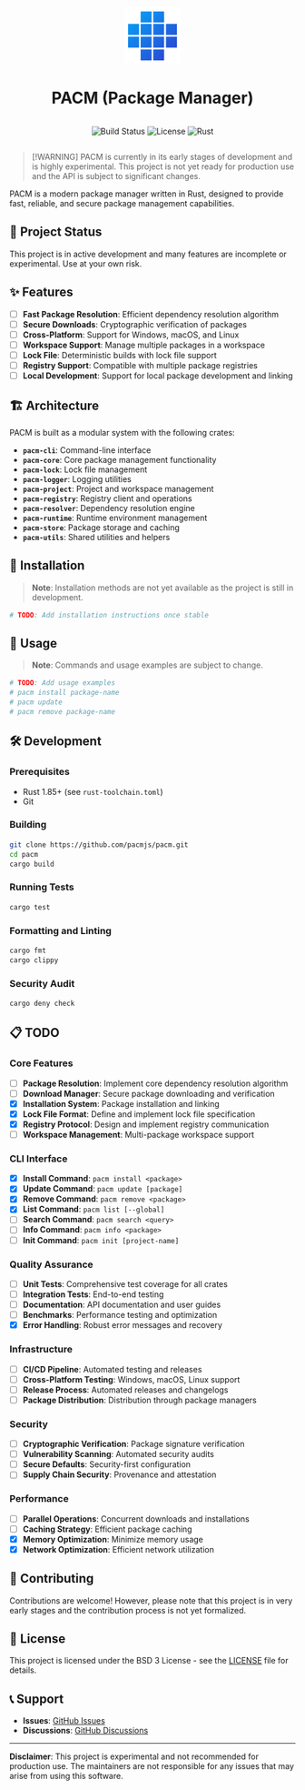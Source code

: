 <div align="center">
<img src="./assets/logo.png" width="100" height="100" />
<h1>PACM (Package Manager)</h1>

<div style="display: flex; justify-content: center; gap: 8px; flex-wrap: wrap;">

![Build Status](https://img.shields.io/badge/build-passing-brightgreen)
![License](https://img.shields.io/badge/license-MIT-blue)
![Rust](https://img.shields.io/badge/rust-1.85+-orange)

</div>
</div>

> [!WARNING] PACM is currently in its early stages of development and is highly experimental. This project is not yet ready for production use and the API is subject to significant changes.

PACM is a modern package manager written in Rust, designed to provide fast, reliable, and secure package management capabilities.

## 🚧 Project Status

This project is in active development and many features are incomplete or experimental. Use at your own risk.

## ✨ Features

- [ ] **Fast Package Resolution**: Efficient dependency resolution algorithm
- [ ] **Secure Downloads**: Cryptographic verification of packages
- [ ] **Cross-Platform**: Support for Windows, macOS, and Linux
- [ ] **Workspace Support**: Manage multiple packages in a workspace
- [ ] **Lock File**: Deterministic builds with lock file support
- [ ] **Registry Support**: Compatible with multiple package registries
- [ ] **Local Development**: Support for local package development and linking

## 🏗️ Architecture

PACM is built as a modular system with the following crates:

- **`pacm-cli`**: Command-line interface
- **`pacm-core`**: Core package management functionality
- **`pacm-lock`**: Lock file management
- **`pacm-logger`**: Logging utilities
- **`pacm-project`**: Project and workspace management
- **`pacm-registry`**: Registry client and operations
- **`pacm-resolver`**: Dependency resolution engine
- **`pacm-runtime`**: Runtime environment management
- **`pacm-store`**: Package storage and caching
- **`pacm-utils`**: Shared utilities and helpers

## 🚀 Installation

> **Note**: Installation methods are not yet available as the project is still in development.

```bash
# TODO: Add installation instructions once stable
```

## 📖 Usage

> **Note**: Commands and usage examples are subject to change.

```bash
# TODO: Add usage examples
# pacm install package-name
# pacm update
# pacm remove package-name
```

## 🛠️ Development

### Prerequisites

- Rust 1.85+ (see `rust-toolchain.toml`)
- Git

### Building

```bash
git clone https://github.com/pacmjs/pacm.git
cd pacm
cargo build
```

### Running Tests

```bash
cargo test
```

### Formatting and Linting

```bash
cargo fmt
cargo clippy
```

### Security Audit

```bash
cargo deny check
```

## 📋 TODO

### Core Features
- [ ] **Package Resolution**: Implement core dependency resolution algorithm
- [ ] **Download Manager**: Secure package downloading and verification
- [X] **Installation System**: Package installation and linking
- [X] **Lock File Format**: Define and implement lock file specification
- [X] **Registry Protocol**: Design and implement registry communication
- [ ] **Workspace Management**: Multi-package workspace support

### CLI Interface
- [X] **Install Command**: `pacm install <package>`
- [X] **Update Command**: `pacm update [package]`
- [X] **Remove Command**: `pacm remove <package>`
- [X] **List Command**: `pacm list [--global]`
- [ ] **Search Command**: `pacm search <query>`
- [ ] **Info Command**: `pacm info <package>`
- [ ] **Init Command**: `pacm init [project-name]`

### Quality Assurance
- [ ] **Unit Tests**: Comprehensive test coverage for all crates
- [ ] **Integration Tests**: End-to-end testing
- [ ] **Documentation**: API documentation and user guides
- [ ] **Benchmarks**: Performance testing and optimization
- [X] **Error Handling**: Robust error messages and recovery

### Infrastructure
- [ ] **CI/CD Pipeline**: Automated testing and releases
- [ ] **Cross-Platform Testing**: Windows, macOS, Linux support
- [ ] **Release Process**: Automated releases and changelogs
- [ ] **Package Distribution**: Distribution through package managers

### Security
- [ ] **Cryptographic Verification**: Package signature verification
- [ ] **Vulnerability Scanning**: Automated security audits
- [ ] **Secure Defaults**: Security-first configuration
- [ ] **Supply Chain Security**: Provenance and attestation

### Performance
- [ ] **Parallel Operations**: Concurrent downloads and installations
- [ ] **Caching Strategy**: Efficient package caching
- [X] **Memory Optimization**: Minimize memory usage
- [X] **Network Optimization**: Efficient network utilization

## 🤝 Contributing

Contributions are welcome! However, please note that this project is in very early stages and the contribution process is not yet formalized.

## 📄 License

This project is licensed under the BSD 3 License - see the [LICENSE](LICENSE) file for details.

## 📞 Support

- **Issues**: [GitHub Issues](https://github.com/pacmjs/pacm/issues)
- **Discussions**: [GitHub Discussions](https://github.com/pacmjs/pacm/discussions)

---

**Disclaimer**: This project is experimental and not recommended for production use. The maintainers are not responsible for any issues that may arise from using this software.
